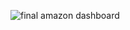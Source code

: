 ![final amazon dashboard](https://github.com/shivam4490/Prime-sales-visualization/assets/68771796/dacc5784-c3b4-42b5-a548-19271894cd51)
